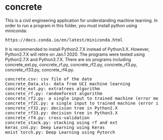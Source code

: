 # concrete
This is a civil engineering application for understanding machine learning.
In order to run a program in this folder, you must install python using miniconda:
<pre>
https://docs.conda.io/en/latest/miniconda.html
</pre>
It is recommended to install Python2.7.X instead of Python3.X. However, Python2.7.X will retire on Jan.1 2020. The programs were tested using Python2.7.X and Python3.7.X.
There are six programs including concrete_ext.py, concrete_rf.py, concrete_rf2.py, concrete_rf3.py, concrete_rf33.py, concrete_rf4.py.
<pre>
concrete.csv: csv file of the date
Concrete_Data.xls: data from UCI machine learning
concrete_ext.py: extratrees algorithm
concrete_rf.py: randomforest algorithm
concrete_rf2.py: a single input to trained machine (error message will be generated)
concrete_rf2C.py: a single input to trained machine (error is corrected)
concrete_rf32.py: decision tree in Python2.X
concrete_rf33.py: decision tree in Python3.X
concrete_rf4.py: cross-validation
concrete_stack.py: stacking using rf and ext
keras_cnn.py: Deep Learning using Keras
mnist_torch.py: Deep Learning using Pytorch
</pre>

